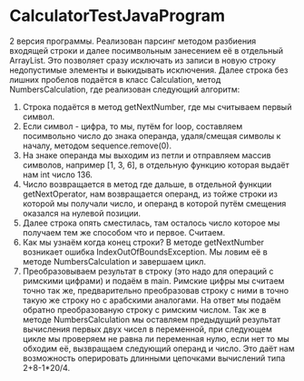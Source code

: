# CalculatorTestJavaProgram  
2 версия программы.
Реализован парсинг методом разбиения входящей строки и далее посимвольным занесением её в отдельный ArrayList.
Это позволяет сразу исключать из записи в новую строку недопустимые элементы и выкидывать исключения.
Далее строка без лишних пробелов подаётся в класс Calculation, метод NumbersCalculation, где реализован следующий алгоритм:
1. Строка подаётся в метод getNextNumber, где мы считываем первый символ.
2. Если символ - цифра, то мы, путём for loop, составляем посимвольно число до знака операнда, удаля/смещая символы к началу,
методом sequence.remove(0).
3. На знаке операнда мы выходим из петли и отправляем массив символов, например [1, 3, 6],
в отдельную функцию которая выдаёт нам int число 136.
4. Число возвращается в метод где дальше, в отдельной функции getNextOperator, нам возвращается операнд, из тойже строки
из которой мы получали число, и операнд в которой путём смещения оказался на нулевой позиции.
5. Далее строка опять сместилась, там осталось число которое мы получаем тем же способом что и первое. Считаем.
6. Как мы узнаём когда конец строки? В методе getNextNumber возникает ошибка IndexOutOfBoundsException. Мы ловим её в методе NumbersCalculation и завершаем цикл. 
6. Преобразовываем результат в строку (это надо для операций с римскими цифрами) и подаём в main.
Римские цифры мы считаем точно так же, предварительно преобразовав строку с ними в точно такую же строку но с арабскими аналогами.
На ответ мы подаём обратно преобразованую строку с римским числом.
Так же в методе NumbersCalculation мы оставляем предыдущий результат вычисления первых двух чисел в переменной, при следующем цикле
мы проверяем не равна ли переменная нулю, если нет то мы обходим её, вызвращаем следующий операнд и число. Это даёт нам возможность 
оперировать длинными цепочками вычислений типа 2+8-1*20/4.
